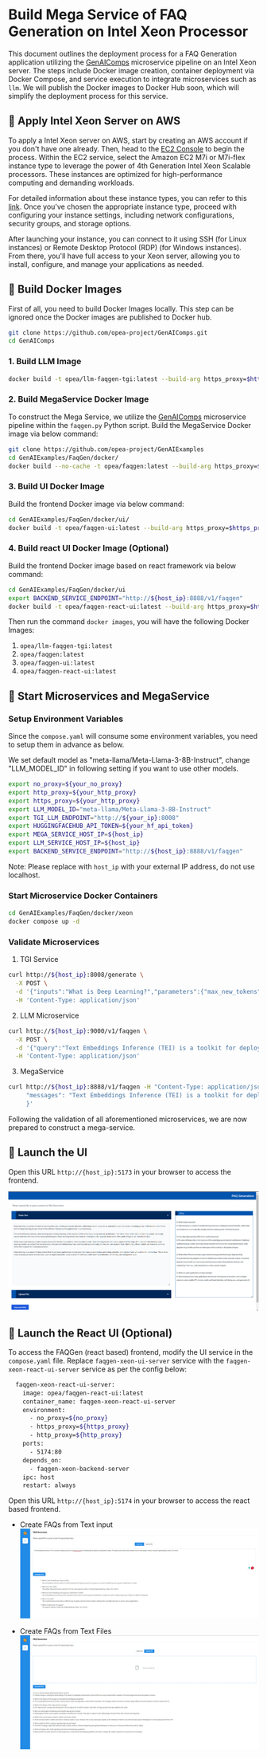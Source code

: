 # Build Mega Service of FAQ Generation on Intel Xeon Processor

This document outlines the deployment process for a FAQ Generation application utilizing the [GenAIComps](https://github.com/opea-project/GenAIComps.git) microservice pipeline on an Intel Xeon server. The steps include Docker image creation, container deployment via Docker Compose, and service execution to integrate microservices such as `llm`. We will publish the Docker images to Docker Hub soon, which will simplify the deployment process for this service.

## 🚀 Apply Intel Xeon Server on AWS

To apply a Intel Xeon server on AWS, start by creating an AWS account if you don't have one already. Then, head to the [EC2 Console](https://console.aws.amazon.com/ec2/v2/home) to begin the process. Within the EC2 service, select the Amazon EC2 M7i or M7i-flex instance type to leverage the power of 4th Generation Intel Xeon Scalable processors. These instances are optimized for high-performance computing and demanding workloads.

For detailed information about these instance types, you can refer to this [link](https://aws.amazon.com/ec2/instance-types/m7i/). Once you've chosen the appropriate instance type, proceed with configuring your instance settings, including network configurations, security groups, and storage options.

After launching your instance, you can connect to it using SSH (for Linux instances) or Remote Desktop Protocol (RDP) (for Windows instances). From there, you'll have full access to your Xeon server, allowing you to install, configure, and manage your applications as needed.

## 🚀 Build Docker Images

First of all, you need to build Docker Images locally. This step can be ignored once the Docker images are published to Docker hub.

```bash
git clone https://github.com/opea-project/GenAIComps.git
cd GenAIComps
```

### 1. Build LLM Image

```bash
docker build -t opea/llm-faqgen-tgi:latest --build-arg https_proxy=$https_proxy --build-arg http_proxy=$http_proxy -f comps/llms/faq-generation/tgi/Dockerfile .
```

### 2. Build MegaService Docker Image

To construct the Mega Service, we utilize the [GenAIComps](https://github.com/opea-project/GenAIComps.git) microservice pipeline within the `faqgen.py` Python script. Build the MegaService Docker image via below command:

```bash
git clone https://github.com/opea-project/GenAIExamples
cd GenAIExamples/FaqGen/docker/
docker build --no-cache -t opea/faqgen:latest --build-arg https_proxy=$https_proxy --build-arg http_proxy=$http_proxy -f GenAIExamples/FaqGen/docker/Dockerfile .
```

### 3. Build UI Docker Image

Build the frontend Docker image via below command:

```bash
cd GenAIExamples/FaqGen/docker/ui/
docker build -t opea/faqgen-ui:latest --build-arg https_proxy=$https_proxy --build-arg http_proxy=$http_proxy -f ./docker/Dockerfile .
```

### 4. Build react UI Docker Image (Optional)

Build the frontend Docker image based on react framework via below command:

```bash
cd GenAIExamples/FaqGen/docker/ui
export BACKEND_SERVICE_ENDPOINT="http://${host_ip}:8888/v1/faqgen"
docker build -t opea/faqgen-react-ui:latest --build-arg https_proxy=$https_proxy --build-arg http_proxy=$http_proxy --build-arg BACKEND_SERVICE_ENDPOINT=$BACKEND_SERVICE_ENDPOINT -f ./docker/Dockerfile.react .
```

Then run the command `docker images`, you will have the following Docker Images:

1. `opea/llm-faqgen-tgi:latest`
2. `opea/faqgen:latest`
3. `opea/faqgen-ui:latest`
4. `opea/faqgen-react-ui:latest`

## 🚀 Start Microservices and MegaService

### Setup Environment Variables

Since the `compose.yaml` will consume some environment variables, you need to setup them in advance as below.

We set default model as "meta-llama/Meta-Llama-3-8B-Instruct", change "LLM_MODEL_ID" in following setting if you want to use other models.

```bash
export no_proxy=${your_no_proxy}
export http_proxy=${your_http_proxy}
export https_proxy=${your_http_proxy}
export LLM_MODEL_ID="meta-llama/Meta-Llama-3-8B-Instruct"
export TGI_LLM_ENDPOINT="http://${your_ip}:8008"
export HUGGINGFACEHUB_API_TOKEN=${your_hf_api_token}
export MEGA_SERVICE_HOST_IP=${host_ip}
export LLM_SERVICE_HOST_IP=${host_ip}
export BACKEND_SERVICE_ENDPOINT="http://${host_ip}:8888/v1/faqgen"
```

Note: Please replace with `host_ip` with your external IP address, do not use localhost.

### Start Microservice Docker Containers

```bash
cd GenAIExamples/FaqGen/docker/xeon
docker compose up -d
```

### Validate Microservices

1. TGI Service

```bash
curl http://${host_ip}:8008/generate \
  -X POST \
  -d '{"inputs":"What is Deep Learning?","parameters":{"max_new_tokens":17, "do_sample": true}}' \
  -H 'Content-Type: application/json'
```

2. LLM Microservice

```bash
curl http://${host_ip}:9000/v1/faqgen \
  -X POST \
  -d '{"query":"Text Embeddings Inference (TEI) is a toolkit for deploying and serving open source text embeddings and sequence classification models. TEI enables high-performance extraction for the most popular models, including FlagEmbedding, Ember, GTE and E5."}' \
  -H 'Content-Type: application/json'
```

3. MegaService

```bash
curl http://${host_ip}:8888/v1/faqgen -H "Content-Type: application/json" -d '{
     "messages": "Text Embeddings Inference (TEI) is a toolkit for deploying and serving open source text embeddings and sequence classification models. TEI enables high-performance extraction for the most popular models, including FlagEmbedding, Ember, GTE and E5."
     }'
```

Following the validation of all aforementioned microservices, we are now prepared to construct a mega-service.

## 🚀 Launch the UI

Open this URL `http://{host_ip}:5173` in your browser to access the frontend.

![project-screenshot](../../assets/img/faqgen_ui_text.png)

## 🚀 Launch the React UI (Optional)

To access the FAQGen (react based) frontend, modify the UI service in the `compose.yaml` file. Replace `faqgen-xeon-ui-server` service with the `faqgen-xeon-react-ui-server` service as per the config below:

```bash
  faqgen-xeon-react-ui-server:
    image: opea/faqgen-react-ui:latest
    container_name: faqgen-xeon-react-ui-server
    environment:
      - no_proxy=${no_proxy}
      - https_proxy=${https_proxy}
      - http_proxy=${http_proxy}
    ports:
      - 5174:80
    depends_on:
      - faqgen-xeon-backend-server
    ipc: host
    restart: always
```

Open this URL `http://{host_ip}:5174` in your browser to access the react based frontend.

- Create FAQs from Text input
  ![project-screenshot](../../assets/img/faqgen_react_ui_text.png)

- Create FAQs from Text Files
  ![project-screenshot](../../assets/img/faqgen_react_ui_text_file.png)
